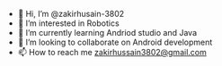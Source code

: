 - 👋 Hi, I’m @zakirhusain-3802
- 👀 I’m interested in Robotics 
- 🌱 I’m currently learning Andriod studio and Java
- 💞️ I’m looking to collaborate on Android development
- 📫 How to reach me zakirhussain3802@gmail.com

<!---
zakirhusain-3802/zakirhusain-3802 is a ✨ special ✨ repository because its `README.md` (this file) appears on your GitHub profile.
You can click the Preview link to take a look at your changes.
--->
